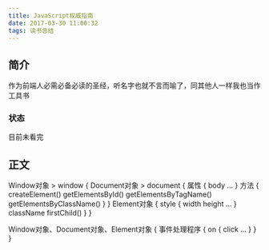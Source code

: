```yaml
---
title: JavaScript权威指南
date: 2017-03-30 11:00:32
tags: 读书总结
---
```


## 简介
作为前端人必需必备必读的圣经，听名字也就不言而喻了，同其他人一样我也当作工具书

### 状态
目前未看完

## 正文
Window对象 > window {
    Document对象 > document {
        属性 {
            body
            ...
        }
        方法 {
            createElement()
            getElementsById()
            getElementsByTagName()
            getElementsByClassName()
        }
    }
    Element对象 {
        style {
            width
            height
            ...
        }
        className
        firstChild()
    }
}

Window对象、Document对象、Element对象 {
    事件处理程序 {
        on {
            click
            ...
        }
    }
}
